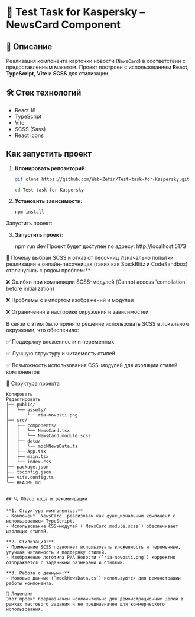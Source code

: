 # 📰 Test Task for Kaspersky – NewsCard Component

## 📌 Описание

Реализация компонента карточки новости (`NewsCard`) в соответствии с предоставленным макетом. Проект построен с использованием **React**, **TypeScript**, **Vite** и **SCSS** для стилизации.

## 🛠️ Стек технологий

- React 18
- TypeScript
- Vite
- SCSS (Sass)
- React Icons

## Как запустить проект

1. **Клонировать репозиторий:**

   ```bash
   git clone https://github.com/Web-Zefir/Test-task-for-Kaspersky.git

   cd Test-task-for-Kaspersky

2. **Установить зависимости:**

    ```bash
    npm install

Запустить проект:

3. **Запустить проект:**

    npm run dev
    Проект будет доступен по адресу: http://localhost:5173

🎨 Почему выбран SCSS и отказ от песочниц
Изначально попытки реализации в онлайн-песочницах (таких как StackBlitz и CodeSandbox) столкнулись с рядом проблем:**

❌ Ошибки при компиляции SCSS-модулей (Cannot access 'compilation' before initialization)

❌ Проблемы с импортом изображений и модулей

❌ Ограничения в настройке окружения и зависимостей

В связи с этим было принято решение использовать SCSS в локальном окружении, что обеспечило:

✅ Поддержку вложенности и переменных

✅ Лучшую структуру и читаемость стилей

✅ Возможность использования CSS-модулей для изоляции стилей компонентов

📁 Структура проекта
```pgsql
Копировать
Редактировать
├── public/
│   └── assets/
│       └── ria-novosti.png
├── src/
│   ├── components/
│   │   └── NewsCard.tsx
│   │   └── NewsCard.module.scss
│   ├── data/
│   │   └── mockNewsData.ts
│   ├── App.tsx
│   ├── main.tsx
│   └── index.css
├── package.json
├── tsconfig.json
├── vite.config.ts
└── README.md


## 🔍 Обзор кода и рекомендации

**1. Структура компонентов:**
- Компонент `NewsCard` реализован как функциональный компонент с использованием TypeScript.
- Использование CSS-модулей (`NewsCard.module.scss`) обеспечивает изоляцию стилей.

**2. Стилизация:**
- Применение SCSS позволяет использовать вложенность и переменные, улучшая читаемость и поддержку стилей.
- Изображение логотипа РИА Новости (`ria-novosti.png`) корректно отображается с заданными размерами и стилями.

**3. Работа с данными:**
- Моковые данные (`mockNewsData.ts`) используются для демонстрации работы компонента.

📄 Лицензия
Этот проект предназначен исключительно для демонстрационных целей в рамках тестового задания и не предназначен для коммерческого использования.